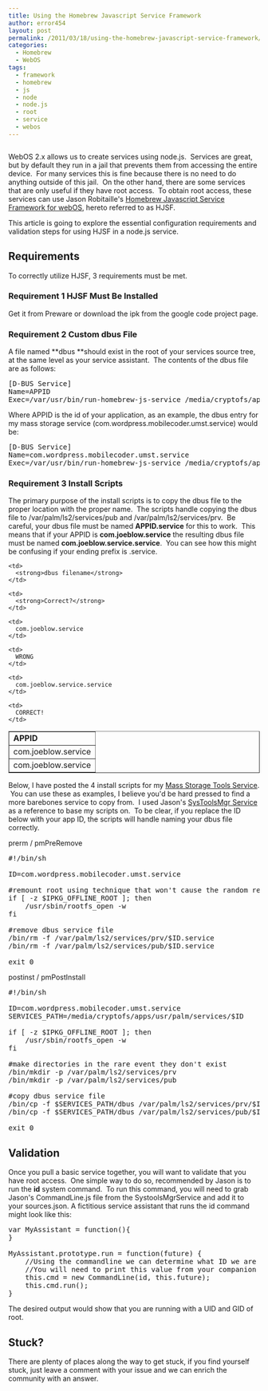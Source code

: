 ```yaml
---
title: Using the Homebrew Javascript Service Framework
author: error454
layout: post
permalink: /2011/03/18/using-the-homebrew-javascript-service-framework/
categories:
  - Homebrew
  - WebOS
tags:
  - framework
  - homebrew
  - js
  - node
  - node.js
  - root
  - service
  - webos
---
```

<a href=''><img src='{{ site.url }}/assets/uploads/2011/03/out-of-jail.jpg' alt=''></a>

WebOS 2.x allows us to create services using node.js.  Services are great, but by default they run in a jail that prevents them from accessing the entire device.  For many services this is fine because there is no need to do anything outside of this jail.  On the other hand, there are some services that are only useful if they have root access.  To obtain root access, these services can use Jason Robitaille's <a id="project_summary_link" href="http://code.google.com/p/homebrew-js-service-framework/">Homebrew Javascript Service Framework for webOS</a>, hereto referred to as HJSF.
<!--more-->
This article is going to explore the essential configuration requirements and validation steps for using HJSF in a node.js service.



## Requirements

To correctly utilize HJSF, 3 requirements must be met.

### Requirement 1  HJSF Must Be Installed

Get it from Preware or download the ipk from the google code project page.

### Requirement 2  Custom dbus File

A file named **dbus **should exist in the root of your services source tree, at the same level as your service assistant.  The contents of the dbus file are as follows:

<pre>[D-BUS Service]
Name=APPID
Exec=/var/usr/bin/run-homebrew-js-service /media/cryptofs/apps/usr/palm/services/APPID</pre>

Where APPID is the id of your application, as an example, the dbus entry for my mass storage service (com.wordpress.mobilecoder.umst.service) would be:

<pre>[D-BUS Service]
Name=com.wordpress.mobilecoder.umst.service
Exec=/var/usr/bin/run-homebrew-js-service /media/cryptofs/apps/usr/palm/services/com.wordpress.mobilecoder.umst.service</pre>

### Requirement 3  Install Scripts

The primary purpose of the install scripts is to copy the dbus file to the proper location with the proper name.  The scripts handle copying the dbus file to /var/palm/ls2/services/pub and /var/palm/ls2/services/prv.  Be careful, your dbus file must be named **APPID.service** for this to work.  This means that if your APPID is **com.joeblow.service** the resulting dbus file must be named **com.joeblow.service.service**.  You can see how this might be confusing if your ending prefix is .service.

<table border="1">
  <tr>
    <td>
      <strong>APPID</strong>
    </td>
    
    <td>
      <strong>dbus filename</strong>
    </td>
    
    <td>
      <strong>Correct?</strong>
    </td>
  </tr>
  
  <tr>
    <td>
      com.joeblow.service
    </td>
    
    <td>
      com.joeblow.service
    </td>
    
    <td>
      WRONG
    </td>
  </tr>
  
  <tr>
    <td>
      com.joeblow.service
    </td>
    
    <td>
      com.joeblow.service.service
    </td>
    
    <td>
      CORRECT!
    </td>
  </tr>
</table>



Below, I have posted the 4 install scripts for my <a href="http://gitorious.org/usb-mass-storage-tools-service" target="_blank">Mass Storage Tools Service</a>.  You can use these as examples, I believe you'd be hard pressed to find a more barebones service to copy from.  I used Jason's <a id="project_summary_link" href="http://code.google.com/p/systoolsmgr-service/">SysToolsMgr Service</a> as a reference to base my scripts on.  To be clear, if you replace the ID below with your app ID, the scripts will handle naming your dbus file correctly.

prerm / pmPreRemove

<pre>#!/bin/sh

ID=com.wordpress.mobilecoder.umst.service

#remount root using technique that won't cause the random remounting error
if [ -z $IPKG_OFFLINE_ROOT ]; then
	/usr/sbin/rootfs_open -w
fi

#remove dbus service file
/bin/rm -f /var/palm/ls2/services/prv/$ID.service
/bin/rm -f /var/palm/ls2/services/pub/$ID.service

exit 0
</pre>

postinst / pmPostInstall

<pre>#!/bin/sh

ID=com.wordpress.mobilecoder.umst.service
SERVICES_PATH=/media/cryptofs/apps/usr/palm/services/$ID

if [ -z $IPKG_OFFLINE_ROOT ]; then
	/usr/sbin/rootfs_open -w
fi

#make directories in the rare event they don't exist
/bin/mkdir -p /var/palm/ls2/services/prv
/bin/mkdir -p /var/palm/ls2/services/pub

#copy dbus service file
/bin/cp -f $SERVICES_PATH/dbus /var/palm/ls2/services/prv/$ID.service
/bin/cp -f $SERVICES_PATH/dbus /var/palm/ls2/services/pub/$ID.service

exit 0
</pre>

## Validation

Once you pull a basic service together, you will want to validate that you have root access.  One simple way to do so, recommended by Jason is to run the **id** system command.  To run this command, you will need to grab Jason's CommandLine.js file from the SystoolsMgrService and add it to your sources.json. A fictitious service assistant that runs the id command might look like this:

<pre>var MyAssistant = function(){
}

MyAssistant.prototype.run = function(future) {
	//Using the commandline we can determine what ID we are running as.
	//You will need to print this value from your companion application
	this.cmd = new CommandLine(id, this.future);
	this.cmd.run();
}
</pre>

The desired output would show that you are running with a UID and GID of root.

## Stuck?

There are plenty of places along the way to get stuck, if you find yourself stuck, just leave a comment with your issue and we can enrich the community with an answer.